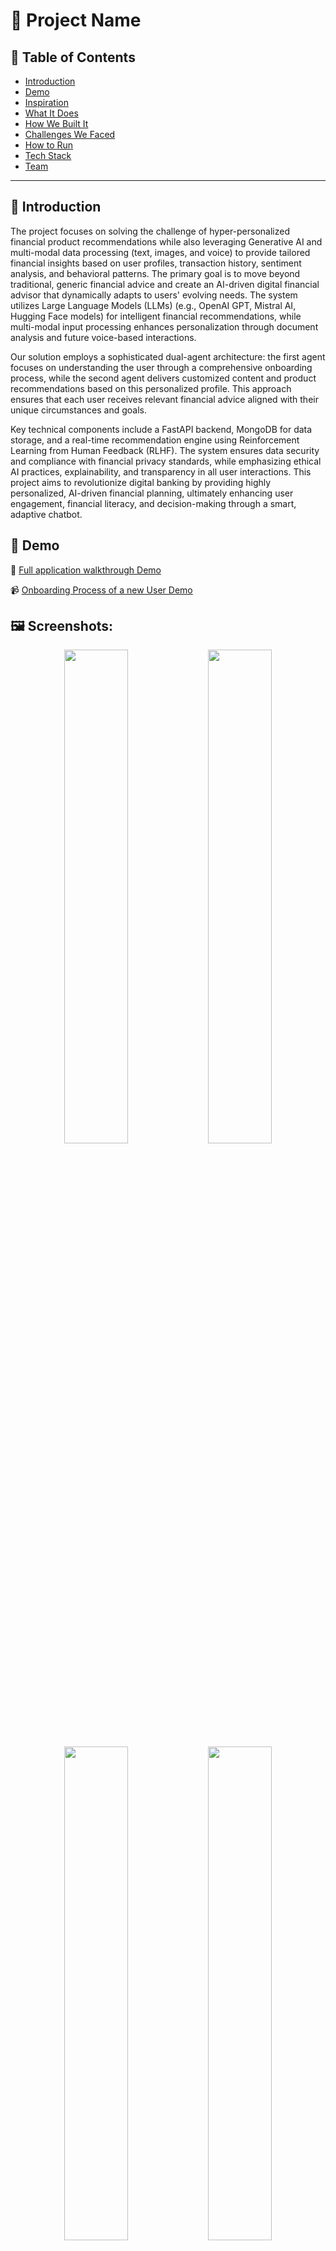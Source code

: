# 🚀 Project Name

## 📌 Table of Contents
- [Introduction](#introduction)
- [Demo](#demo)
- [Inspiration](#inspiration)
- [What It Does](#what-it-does)
- [How We Built It](#how-we-built-it)
- [Challenges We Faced](#challenges-we-faced)
- [How to Run](#how-to-run)
- [Tech Stack](#tech-stack)
- [Team](#team)

---

## 🎯 Introduction
The project focuses on solving the challenge of hyper-personalized financial product recommendations while also leveraging Generative AI and multi-modal data processing (text, images, and voice) to provide tailored financial insights based on user profiles, transaction history, sentiment analysis, and behavioral patterns. The primary goal is to move beyond traditional, generic financial advice and create an AI-driven digital financial advisor that dynamically adapts to users' evolving needs. The system utilizes Large Language Models (LLMs) (e.g., OpenAI GPT, Mistral AI, Hugging Face models) for intelligent financial recommendations, while multi-modal input processing enhances personalization through document analysis and future voice-based interactions.

Our solution employs a sophisticated dual-agent architecture: the first agent focuses on understanding the user through a comprehensive onboarding process, while the second agent delivers customized content and product recommendations based on this personalized profile. This approach ensures that each user receives relevant financial advice aligned with their unique circumstances and goals.

Key technical components include a FastAPI backend, MongoDB for data storage, and a real-time recommendation engine using Reinforcement Learning from Human Feedback (RLHF). The system ensures data security and compliance with financial privacy standards, while emphasizing ethical AI practices, explainability, and transparency in all user interactions. This project aims to revolutionize digital banking by providing highly personalized, AI-driven financial planning, ultimately enhancing user engagement, financial literacy, and decision-making through a smart, adaptive chatbot.

## 🎥 Demo
🎥 [Full application walkthrough Demo](https://www.youtube.com/watch?v=d_cFyfek7WA)

📹 [Onboarding Process of a new User Demo](https://youtu.be/0bgSa0M4i68) 

## 🖼️ Screenshots:
<p align="center">
  <img src="https://github.com/user-attachments/assets/2eb8472e-9ff6-43c1-8080-ed9b85de9917" width="45%">
  <img src="https://github.com/user-attachments/assets/13a78482-da94-4658-9b95-1a792043eb39" width="45%">
  <img src="https://github.com/user-attachments/assets/3ef29604-e986-4453-97ff-907238c4edc3" width="45%">
  <img src="https://github.com/user-attachments/assets/f84c8129-62d9-41f0-be67-dfb4f71991e6" width="45%">
  <img src="https://github.com/user-attachments/assets/baf98310-2158-4878-9f07-e8967d0e9115" width="45%">
  <img src="https://github.com/user-attachments/assets/0f8311b5-103b-413d-9fad-6ace447b45a6" width="45%">
  <img src="https://github.com/user-attachments/assets/90fec8a0-6ed6-45f2-9c82-f482ad5375a4" width="45%">
  <img src="https://github.com/user-attachments/assets/d4a8ecbd-b646-4272-b935-f43f9cde022a" width="45%">


  

</p>



## 💡 Inspiration
​The Multi-Modal Financial Advisor Chatbot was inspired by the need to enhance customer engagement in the financial sector through personalized and adaptive advisory services. Traditional financial advice often lacks personalization and fails to adapt to individual user behaviors and preferences. This project aims to address this gap by developing an AI-driven digital advisor that leverages multi-modal inputs—such as text, images, and voice—to provide hyper-personalized financial recommendations. By integrating advanced Generative AI techniques and real-time behavioral analysis, the chatbot dynamically tailors its advice to align with each user's unique financial habits and needs, fostering greater trust and loyalty.

## ⚙️ What It Does
The **Multi-Modal Financial Advisor Chatbot** project is designed to deliver hyper-personalized financial product recommendations by integrating advanced AI techniques with multi-modal data inputs. This approach aims to provide users with tailored financial advice that adapts dynamically to their unique profiles and behaviors.

**Key Features and Functionalities:**

1. **Two-Agent Architecture for Personalization:**
   - **Onboarding Agent:** Focuses on understanding the user thoroughly through a comprehensive onboarding process that captures financial goals, risk tolerance, preferences, and constraints.
   - **Advisory Agent:** Leverages the user profile created during onboarding to deliver highly customized content and product recommendations specifically tailored to each user's unique needs.

2. **Personalized Advisory Documents:**
   - Provides curated educational content related to users' short and long-term financial goals.
   - Generates customized advisory documents that address specific user interests and knowledge gaps.
   - Helps users learn about relevant financial concepts and strategies in an engaging, accessible format.

3. **Product-Specific Context-Aware Chatbot:**
   - Each recommended financial product comes with a dedicated chatbot that acts as a knowledgeable salesperson.
   - Allows users to ask detailed questions about specific products to make informed decisions.
   - Provides transparent explanations about product features, benefits, and potential drawbacks.

4. **Multi-Modal Input Processing:**
   - **Textual Interactions:** Users can engage with the chatbot through natural language conversations, facilitated by sophisticated Natural Language Processing (NLP) models.
   - **Image Analysis:** The system allows users to upload financial documents, such as receipts or statements, which are analyzed to extract pertinent information for personalized advice.
   - **Voice Input (Planned/Future):** Future enhancements include incorporating voice commands to improve accessibility and user experience.

5. **Ethical AI & Transparency:**
   - **Explainable Recommendations:** The system provides clear rationales behind each recommendation, helping users understand why specific products are suggested.
   - **Transparent Decision-Making:** Users can access information about how their data is used in generating recommendations.
   - **Bias Mitigation:** Continuous monitoring and testing to identify and reduce potential biases in financial advice.

6. **Personalized Financial Recommendations:**
   - **Dynamic Adaptation:** The recommendation engine continuously learns from user interactions, enabling it to adjust suggestions in real-time as user preferences and behaviors evolve.
   - **Meta-Prompt Generation:** Personalized meta-prompts are created to provide context for each user session, ensuring responses are accurate and relevant.
   - **Multiple LLM Integrations:** The system intelligently selects from various Large Language Models (LLMs), including OpenAI GPT, Mistral AI, and Hugging Face models, based on availability and specific use-case requirements.

7. **Robust Authentication & Data Security:**
   - Secure user authentication and session management protocols are implemented to protect sensitive information.
   - The system complies with data privacy standards, ensuring that financial data is handled ethically and securely.

By combining these features, the project aspires to revolutionize digital banking by offering an intelligent, adaptive financial advisor that understands and responds to individual user needs, thereby enhancing user engagement, financial literacy, and trust.

## 🛠️ How We Built It
The [**Multi-Modal Financial Advisor Chatbot**] utilizes a robust technology stack to deliver hyper-personalized financial recommendations:

- **Frontend**: Developed with **React.js**, the interface offers users an interactive platform for chat interactions, document uploads, and personalized content viewing.

- **Backend**: Built using **FastAPI** (Python), it manages API requests, processes multi-modal inputs, and integrates with various AI services.

- **Dual-Agent Architecture**:
  - **Onboarding Agent**: Specialized LLM instance trained to gather comprehensive user information through conversational interfaces.
  - **Advisory Agent**: Dedicated LLM configured to analyze user profiles and generate tailored recommendations and content.

- **AI Services**: Incorporates multiple Large Language Models (LLMs) such as **OpenAI GPT-3.5/4**, **Mistral AI (Mistral-7B)**, and models from **Hugging Face** to generate personalized financial advice.

- **Markdown Rendering**: Implements rich content display for advisory documents with proper formatting and structure.

- **Context-Aware Product Chatbots**: Specialized conversational interfaces with product-specific knowledge bases.

- **Data Storage**: Employs **MongoDB** for storing user profiles and transaction data, a **Vector Store** for embeddings, and **Redis** for caching to enhance performance.

- **Multi-Modal Processing**: Designed to handle text, images, and voice inputs, enabling comprehensive analysis and personalized recommendations.

- **Security**: Implements secure authentication and adheres to data privacy standards to ensure user data protection.

This combination of technologies ensures a scalable, efficient, and secure system capable of delivering real-time, personalized financial guidance while maintaining transparency and ethical AI practices.

## 🚧 Challenges We Faced
In developing the **Multi-Modal Financial Advisor Chatbot**, our team encountered several significant challenges:

1. **Integrating Multi-Modal Inputs**: Processing and synthesizing diverse data types—text, images, and voice—posed technical complexities. Ensuring seamless integration and accurate interpretation of these inputs required advanced algorithms and robust data pipelines.

2. **Ensuring Data Privacy and Security**: Handling sensitive financial information necessitated strict adherence to data protection regulations. Implementing secure authentication, encryption, and compliance measures was critical to maintain user trust and legal compliance.

3. **Maintaining Real-Time Performance**: Delivering timely financial recommendations demanded efficient data processing and low-latency responses. Optimizing system performance while managing computational loads was a continuous balancing act.

4. **Implementing Transparent, Explainable AI**: Creating a system that not only provides recommendations but also explains the reasoning behind them in accessible language was technically challenging but essential for user trust.

5. **Orchestrating the Dual-Agent Architecture**: Coordinating the seamless transition between the onboarding agent and the advisory agent while maintaining context and personalization required careful system design and integration.

6. **Addressing AI Bias and Fairness**: Ensuring the AI models provided unbiased and fair financial advice was paramount. Regular auditing, diverse training data, and incorporating feedback loops were essential to mitigate biases and enhance reliability.

Overcoming these challenges was instrumental in creating a responsive, secure, and trustworthy financial advisory chatbot that prioritizes user needs while maintaining ethical AI standards.

## 🏃 How to Run

### Prerequisites

- Python 3.8+
- MongoDB
- LLM API keys (one of the following):
  - OpenAI API key
  - Mistral API key
  - HuggingFace API token

### Environment Variables

Create a `.env` file in the root directory with the following variables:

```
# MongoDB Configuration
MONGODB_URL=mongodb+srv://dataset-db.ky0bo.mongodb.net/
MONGODB_DB=financial_advisor
MONGODB_USER=wf-hack
MONGODB_PASSWORD=eAzy@123

# Redis Configuration
REDIS_URL=redis://localhost:6379
REDIS_DB=0
REDIS_PASSWORD=your_redis_password

# API Keys (choose one or more)
OPENAI_API_KEY=your-openai-api-key
HUGGINGFACE_TOKEN=your-huggingface-token
MISTRAL_API_KEY=your-mistral-api-key

# Model Configuration
DEFAULT_MODEL=gpt-4-turbo-preview
FINANCE_MODEL=pixiu-financial
CHAT_MODEL=mistralai/Mistral-7B-v0.1
EMBEDDING_MODEL=sentence-transformers/all-MiniLM-L6-v2

# Application Settings
SECRET_KEY=your-secret-key-here
JWT_SECRET=your-jwt-secret-here
JWT_ALGORITHM=HS256
ACCESS_TOKEN_EXPIRE_MINUTES=30
```

### Installation

1. Clone the repository:
   ```
   git clone https://github.com/yourusername/financial-advisor-chatbot.git
   cd financial-advisor-chatbot
   ```

2. Create a virtual environment:
   ```
   python -m venv .venv
   source .venv/bin/activate  # On Windows: .venv\Scripts\activate
   ```

3. Install dependencies:
   ```
   pip install -r requirements.txt
   ```

4. Run the application using one of these options:

   a. Using the provided start script (recommended):
   ```
   chmod +x start.sh  # Make the script executable (only needed once)
   ./start.sh
   ```
   This will start both the backend server and frontend application together.

   b. Manually start the backend:
   ```
   python -m uvicorn app.main:app --host 0.0.0.0 --port 8000
   ```

5. Visit `http://localhost:3000` to access the application interface, or `http://localhost:8000/docs` to see the API documentation.

## Using the Application

After starting the application with `./start.sh`, you can access:
- Frontend interface at `http://localhost:3000`
- Backend API at `http://localhost:8000`

The application comes with a pre-configured test user:
- Username: `testuser`
- Password: `password`

## API Endpoints

- **Authentication**
  - `POST /api/auth/register`: Register a new user
  - `POST /api/auth/token`: Get authentication token
  - `GET /api/auth/me`: Get current user information

- **Chat**
  - `POST /api/chat/message`: Send a message to the chatbot
  - `GET /api/chat/conversations`: List user conversations
  - `GET /api/chat/conversations/{id}`: Get a specific conversation
  - `DELETE /api/chat/conversations/{id}`: Delete a conversation

- **Recommendations**
  - `GET /api/recommendations`: Get personalized recommendations
  - `GET /api/recommendations/history`: Get recommendation history
  - `POST /api/recommendations/feedback`: Provide feedback on recommendations

- **Onboarding**
  - `POST /api/onboard/start`: Start an onboarding session
  - `POST /api/onboard/update`: Update an onboarding session with new user input
  - `POST /api/onboard/complete`: Complete the onboarding process

- **Advisory Documents**
  - `GET /api/advisory/documents`: Get personalized advisory documents
  - `GET /api/advisory/documents/{id}`: Get specific document details
  - `POST /api/advisory/documents/feedback`: Provide feedback on advisory content

- **Product Chat**
  - `POST /api/products/{id}/chat`: Send a message to a product-specific chatbot
  - `GET /api/products/{id}/chat/history`: Get chat history for a specific product

- **Images**
  - `POST /api/images/upload`: Upload and analyze a financial document
  - `GET /api/images/analyses`: List document analyses
  - `GET /api/images/analyses/{id}`: Get specific document analysis
  - `DELETE /api/images/analyses/{id}`: Delete a document analysis

## LLM Provider Configuration

The application supports multiple LLM providers:

### OpenAI
Set `OPENAI_API_KEY` to use GPT models.

### Mistral AI
Set `MISTRAL_API_KEY` to use Mistral models.

### HuggingFace
Set `HUGGINGFACE_TOKEN` to use models hosted on HuggingFace.

The application will automatically select a provider based on available API keys with this priority order:
1. Mistral AI
2. HuggingFace
3. OpenAI

If no API keys are provided, the application will use a basic keyword-based mock response system.

## Database Configuration

The application uses MongoDB for storing user data, financial information, chat history, and more. 

If MongoDB is not available or credentials are incorrect, the application will:
1. Log warnings about the unavailable database
2. Use fallback mock data for financial profiles
3. Continue functioning with limited personalization features

## 🧪 Testing
The application includes a comprehensive test suite that covers over 80% of the codebase, ensuring reliability and robustness. The tests are organized to mirror the application structure:

- **API Tests**: Verify endpoints for authentication, onboarding, recommendations, and more
- **Model Tests**: Validate data models for users, conversations, and documents
- **Service Tests**: Ensure correct behavior of LLM services and document processors
- **Utils Tests**: Test database connections and repository operations

To run the tests:
```bash
cd code
./test/run_tests.sh
```

For coverage reports:
```bash
cd code
./test/run_tests.sh -c
```

## 🏗️ Tech Stack
The **Multi-Modal Financial Advisor Chatbot** utilizes a comprehensive technology stack to deliver hyper-personalized financial recommendations:

**Frontend:**
- **React.js**: Provides an interactive and responsive user interface for chat interactions, document uploads, and content display.
- **Material-UI**: Component library for consistent, professional UI elements.
- **React Markdown**: Renders formatted advisory documents and educational content.

**Backend:**
- **FastAPI (Python)**: Manages API requests, orchestrates service interactions, processes multi-modal inputs, handles user sessions and authentication, and integrates with various AI service providers.

**Dual-Agent Architecture:**
- **Onboarding Agent**: Specialized LLM instance for understanding user needs and building detailed profiles.
- **Advisory Agent**: Dedicated LLM for generating personalized recommendations and content.

**Database:**
- **MongoDB**: Stores user profiles, chat histories, financial transaction data, and document analysis results, supporting dynamic queries for personalized recommendations.

**AI Services:**
- **Large Language Models (LLMs)**: Integrates models such as OpenAI GPT-3.5/4, Mistral AI's Mistral-7B, and Hugging Face models to generate intelligent financial recommendations.
- **Retrieval-Augmented Generation (RAG) System**: Enhances response accuracy by retrieving relevant information to augment the generative process.
- **Multi-Modal Processing**: Handles text, image, and voice inputs to provide a comprehensive understanding of user data.

**Ethical AI Framework:**
- **Explainability Tools**: Provides reasoning and justification for AI recommendations.
- **Bias Detection & Mitigation**: Regularly evaluates and adjusts for potential biases in financial advice.
- **Transparency Mechanisms**: Clear disclosure of how user data influences recommendations.

This robust and scalable architecture enables the chatbot to adapt dynamically to user behaviors, providing personalized and secure financial advice.

## 🔮 Future Enhancements
The **Multi-Modal Financial Advisor Chatbot** has several planned enhancements:

1. **Voice Interface Integration**: Incorporating voice recognition and synthesis to enable hands-free interactions and improve accessibility.

2. **Mobile Application Development**: Creating native mobile applications for iOS and Android to provide a seamless mobile experience.

3. **Graph Neural Networks for Network Analysis**: Implementing GNNs to analyze the influence of social and financial networks on user financial behaviors and preferences. This approach will enable:
   - Identifying patterns of financial influence within social networks
   - Understanding how network connections impact financial decision-making
   - Predicting potential financial product interest based on network dynamics
   - Providing more nuanced recommendations that consider social context

4. **Advanced Document Understanding**: Enhancing the image processing capabilities to extract and analyze more complex financial documents, including contracts and investment statements.

5. **Behavioral Finance Integration**: Incorporating behavioral finance principles to identify cognitive biases in user decision-making and provide guidance to overcome them.

## 👥 Team
- **Lakshay Sharma** - [GitHub](https://github.com/laksh42) | [LinkedIn](https://www.linkedin.com/in/lakshay-sharma-93a4431a9/)
- **Apurva Singh** - [GitHub](https://github.com/apourva14) | [LinkedIn](https://www.linkedin.com/in/apurva-singh-15232327b/)

